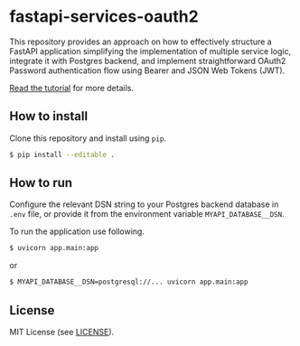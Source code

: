 # fastapi-services-oauth2

This repository provides an approach on how to effectively structure a FastAPI application 
simplifying the implementation of multiple service logic, integrate it with Postgres backend, 
and implement straightforward OAuth2 Password authentication flow using Bearer and 
JSON Web Tokens (JWT).

[Read the tutorial][1] for more details.

[1]: https://viktorsapozhok.github.io/fastapi-oauth2-postgres/ "Structuring FastAPI app with multiple services"

## How to install

Clone this repository and install using `pip`.

```bash
$ pip install --editable .
```

## How to run

Configure the relevant DSN string to your Postgres backend database in `.env` file, 
or provide it from the environment variable `MYAPI_DATABASE__DSN`.

To run the application use following.

```bash
$ uvicorn app.main:app
```

or 

```bash
$ MYAPI_DATABASE__DSN=postgresql://... uvicorn app.main:app
```

## License

MIT License (see [LICENSE](LICENSE)).